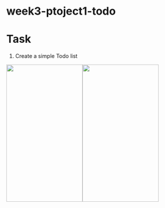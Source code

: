 # week3-ptoject1-todo



# Task 
1. Create a simple Todo list 

<img src="https://user-images.githubusercontent.com/44459664/137014415-3f788db4-9d9f-4517-9fd0-3366ac24996c.png" width="200" height="360"/><img src="https://user-images.githubusercontent.com/44459664/137014599-b662aa26-1a2f-48d0-8e8d-c226d77af645.png" width="200" height="360"/>



